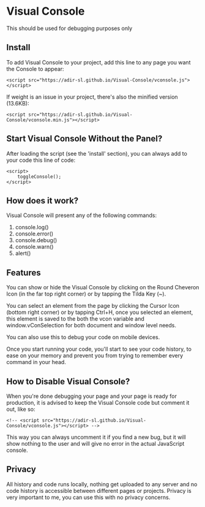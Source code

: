 # Visual Console
This should be used for debugging purposes only
## Install
To add Visual Console to your project, add this line to any page you want the Console to appear:
```
<script src="https://adir-sl.github.io/Visual-Console/vconsole.js"></script>
```


If weight is an issue in your project, there's also the minified version (13.6KB):
```
<script src="https://adir-sl.github.io/Visual-Console/vconsole.min.js"></script>
```
## Start Visual Console Without the Panel?
After loading the script (see the 'install' section), you can always add to your code this line of code:
```
<script>
    toggleConsole();
</script>
```
## How does it work?
Visual Console will present any of the following commands:
1. console.log()
2. console.error()
3. console.debug()
4. console.warn()
5. alert()

## Features
You can show or hide the Visual Console by clicking on the Round Cheveron Icon (in the far top right corner) or by tapping the Tilda Key (~).

You can select an element from the page by clicking the Cursor Icon (bottom right corner) or by tapping Ctrl+H, once you selected an element, this element is saved to the both the vcon variable and window.vConSelection for both document and window level needs.

You can also use this to debug your code on mobile devices.

Once you start running your code, you'll start to see your code history, to ease on your memory and prevent you from trying to remember every command in your head.

## How to Disable Visual Console?
When you're done debugging your page and your page is ready for production, it is advised to keep the Visual Console code but comment it out, like so:
```
<!-- <script src="https://adir-sl.github.io/Visual-Console/vconsole.js"></script> -->
```
This way you can always uncomment it if you find a new bug, but it will show nothing to the user and will give no error in the actual JavaScript console.

## Privacy
All history and code runs locally, nothing get uploaded to any server and no code history is accessible between different pages or projects. Privacy is very important to me, you can use this with no privacy concerns.